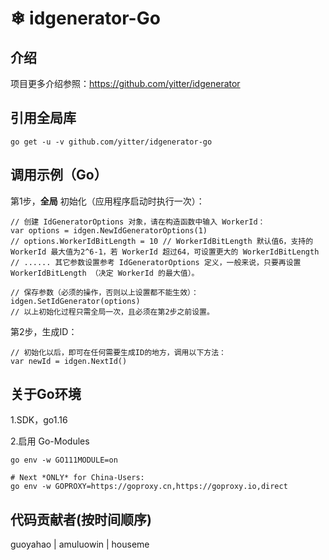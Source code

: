 ﻿#  ❄ idgenerator-Go

## 介绍

项目更多介绍参照：https://github.com/yitter/idgenerator

## 引用全局库
```
go get -u -v github.com/yitter/idgenerator-go
```

## 调用示例（Go）

第1步，**全局** 初始化（应用程序启动时执行一次）：
```
// 创建 IdGeneratorOptions 对象，请在构造函数中输入 WorkerId：
var options = idgen.NewIdGeneratorOptions(1)
// options.WorkerIdBitLength = 10 // WorkerIdBitLength 默认值6，支持的 WorkerId 最大值为2^6-1，若 WorkerId 超过64，可设置更大的 WorkerIdBitLength
// ...... 其它参数设置参考 IdGeneratorOptions 定义，一般来说，只要再设置 WorkerIdBitLength （决定 WorkerId 的最大值）。

// 保存参数（必须的操作，否则以上设置都不能生效）：
idgen.SetIdGenerator(options)
// 以上初始化过程只需全局一次，且必须在第2步之前设置。
```

第2步，生成ID：
```
// 初始化以后，即可在任何需要生成ID的地方，调用以下方法：
var newId = idgen.NextId()
```

## 关于Go环境

1.SDK，go1.16

2.启用 Go-Modules
```
go env -w GO111MODULE=on

# Next *ONLY* for China-Users:
go env -w GOPROXY=https://goproxy.cn,https://goproxy.io,direct
```

## 代码贡献者(按时间顺序)
guoyahao | amuluowin | houseme

